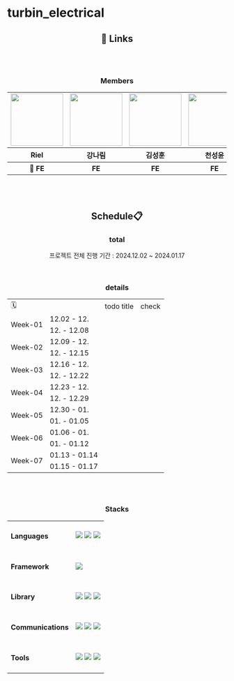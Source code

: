 # turbin_electrical

<div align="center">

<h2>🔗 Links</h2>

<br/>
<br/>

<h3>Members</h3>
                                                                        
<table align="center">
  <tr>
    <td>
      <a href="https://github.com/keeprok">
        <img src="https://avatars.githubusercontent.com/u/140785214?v=4" width="120px" height="120px"/>
      </a>  
    </td>
    <td>
      <a href="https://github.com/nrkcode">
        <img src="https://avatars.githubusercontent.com/u/59522067?v=4" width="120px" height="120px"/>
      </a>  
    </td>
    <td>
      <a href="https://github.com/Giradon">
        <img src="https://avatars.githubusercontent.com/u/100326052?v=4" width="120px" height="120px"/>
      </a>  
    </td>
    <td>
      <a href="https://github.com/seongyun4359">
        <img src="https://avatars.githubusercontent.com/u/144205093?v=4" width="120px" height="120px"/>
      </a>  
    </td>
  </tr>
  <tr>
    <th>
      Riel
    </th>
    <th>
      강나림
    </th>
    <th>
      김성훈
    </th>
     <th>
      천성윤 
    </th>
  </tr>
  <tr>
    <th>
       👑 FE
    </th>
    <th>
        FE
    </th>
    <th>
       FE
    </th>
    <th>
       FE
    </th>
  </tr>
</table>

<br />
<br />

<h2>Schedule📋</h2>

<h3>total</h3> 
<p>프로젝트 전체 진행 기간 : 2024.12.02 ~ 2024.01.17</p>

<br />

<h3>details</h3>

<table>
  <tr>
    <td colspan="2"> 🗓️ </td>
    <td>todo title</td>
    <td>check</td>
  </tr>
  <tr>
    <td rowspan="2">Week-01</td>
    <td>12.02 - 12.</td>
    <td></td>
    <td></td>
  </tr>
  <tr>
    <td>12. - 12.08 </td>
    <td></td>
    <td></td>
  </tr>
  <tr>
    <td rowspan="2">Week-02</td>
    <td>12.09 - 12.</td>
    <td></td>
    <td></td>
  </tr>
  <tr>
    <td>12. - 12.15 </td>
    <td></td>
    <td></td>
  </tr>
  <tr>
    <td rowspan="2">Week-03</td>
    <td>12.16 - 12. </td>
    <td></td>
    <td></td>
  </tr>
  <tr>
    <td>12. - 12.22 </td>
    <td ></td>
    <td></td>
  </tr>
  <tr>
    <td rowspan="2">Week-04</td>
    <td>12.23 - 12. </td>
    <td></td>
    <td></td>
  </tr>
  <tr>
    <td>12. - 12.29 </td>
    <td ></td>
    <td ></td>
  </tr>
  <tr>
    <td rowspan="2">Week-05</td>
    <td>12.30 - 01.</td>
    <td></td>
    <td></td>
  </tr>
  <tr>
    <td>01. - 01.05</td>
    <td></td>
    <td></td>
  </tr>
  <tr>
    <td rowspan="2">Week-06</td>
    <td>01.06 - 01.</td>
    <td></td>
    <td></td>
  </tr>
  <tr>
    <td>01. - 01.12 </td>
    <td></td>
    <td></td>
  </tr>
  <tr>
    <td rowspan="2">Week-07</td>
    <td>01.13 - 01.14</td>
    <td></td>
    <td></td>
  </tr>
  <tr>
    <td>01.15 - 01.17 </td>
    <td></td>
    <td></td>
  </tr>
</table>
</body>

<br/>
<br/>

<h3>Stacks</h3>

<table>
  <tr>
    <td><h4>Languages</h4></td>
    <td>
      <img src="https://img.shields.io/badge/HTML5-E34F26?style=flat-square&logo=html5&logoColor=white">
      <img src="https://img.shields.io/badge/CSS3-1572B6?style=flat-square&logo=css3&logoColor=white">
      <img src="https://img.shields.io/badge/TypeScript-3178C6?style=flat-square&logo=typescript&logoColor=white">
    </td>
  </tr>
  <tr>
    <td><h4>Framework</h4></td>
    <td>
      <img src="https://img.shields.io/badge/next.js-000?style=flat-square&logo=next.js&logoColor=white">
    </td>
  </tr>
  <tr>
    <td><h4>Library</h4></td>
    <td>
      <img src="https://img.shields.io/badge/nextUI-000?style=flat-square&logo=nextui&logoColor=white">
      <img src="https://img.shields.io/badge/tailwindcss-06B6D4?style=flat-square&logo=tailwindcss&logoColor=white">
      <img src="https://img.shields.io/badge/reactquery-FF4154?style=flat-square&logo=reactquery&logoColor=white">
    </td>
  </tr>
  <tr>
    <td><h4>Communications</h4></td>
    <td>
      <img src="https://img.shields.io/badge/GitHub-000000?style=flat-square&logo=github&logoColor=white">
      <img src="https://img.shields.io/badge/discord-5865F2?style=flat-square&logo=discord&logoColor=white">
      <img src="https://img.shields.io/badge/notion-000000?style=flat-square&logo=notion&logoColor=white">
  </tr>
  <tr>
    <td><h4>Tools</h4></td>
    <td>
      <img src="https://img.shields.io/badge/figma-F24E1E?style=flat-square&logo=figma&logoColor=white"> 
      <img src="https://img.shields.io/badge/Visual%20Studio%20Code-007ACC?style=flat-square&logo=Visual%20Studio%20Code&logoColor=white">
      <img src="https://img.shields.io/badge/NPM-CB3837?style=flat-square&logo=npm&logoColor=white">
    </td>
  </tr>
  
</table>

<br/>
<br/>
